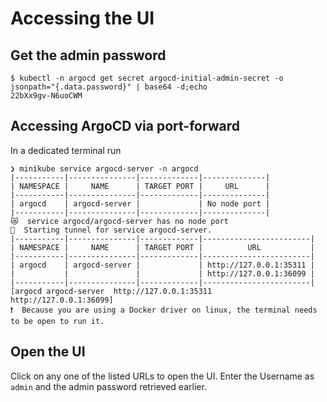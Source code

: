 # Accessing the UI

## Get the admin password

```shell
$ kubectl -n argocd get secret argocd-initial-admin-secret -o jsonpath="{.data.password}" | base64 -d;echo
22bXx9gv-N6uoCWM
```

## Accessing ArgoCD via port-forward

In a dedicated terminal run

```shell
❯ minikube service argocd-server -n argocd
|-----------|---------------|-------------|--------------|
| NAMESPACE |     NAME      | TARGET PORT |     URL      |
|-----------|---------------|-------------|--------------|
| argocd    | argocd-server |             | No node port |
|-----------|---------------|-------------|--------------|
😿  service argocd/argocd-server has no node port
🏃  Starting tunnel for service argocd-server.
|-----------|---------------|-------------|------------------------|
| NAMESPACE |     NAME      | TARGET PORT |          URL           |
|-----------|---------------|-------------|------------------------|
| argocd    | argocd-server |             | http://127.0.0.1:35311 |
|           |               |             | http://127.0.0.1:36099 |
|-----------|---------------|-------------|------------------------|
[argocd argocd-server  http://127.0.0.1:35311
http://127.0.0.1:36099]
❗  Because you are using a Docker driver on linux, the terminal needs to be open to run it.
```

## Open the UI

Click on any one of the listed URLs to open the UI. Enter the Username as `admin` and the admin password retrieved earlier.
